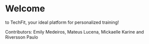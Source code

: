 # Welcome 
to TechFit, your ideal platform for personalized training!


Contributors:  Emily Medeiros, Mateus Lucena, Mickaelle Karine and Riversson Paulo
